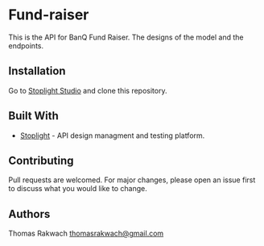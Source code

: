 # Fund-raiser

This is the API for BanQ Fund Raiser. The designs of the model and the endpoints.

## Installation

Go to [Stoplight Studio](https://stoplight.io/p/studio) and clone this repository.

## Built With
- [Stoplight](https://stoplight.io/) - API design managment and testing platform.

## Contributing

Pull requests are welcomed. For major changes, please open an issue first to discuss what you would like to change.

## Authors

Thomas Rakwach
<thomasrakwach@gmail.com>